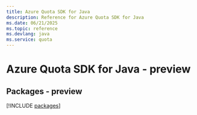 ```yaml
---
title: Azure Quota SDK for Java
description: Reference for Azure Quota SDK for Java
ms.date: 06/21/2025
ms.topic: reference
ms.devlang: java
ms.service: quota
---
```

# Azure Quota SDK for Java - preview
## Packages - preview
[!INCLUDE [packages](quota-index.md)]